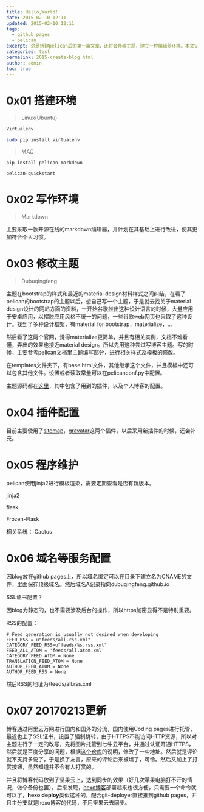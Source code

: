 ```yaml
---
title: Hello,World!
date: 2015-02-10 12:11
updated: 2015-02-10 12:11
tags: 
  - github pages
  - pelican
excerpt: 这是搭建pelican后的第一篇文章，还将会修改主题，建立一种编辑器环境。本文记述了如何搭建pelican的环境，写作环境，主题的编写，pelican插件配置，以及程序后续维护，域名、Rss等服务配置。
categories: test
permalink: 2015-create-blog.html
author: admin
toc: true
---
```


#  0x01 搭建环境

>Linux(Ubuntu)

```bash
Virtualenv

sudo pip install virtualenv
```

>
>MAC

```
pip install pelican markdown

pelican-quickstart
```

#  0x02 写作环境
>Markdown

主要采取一款开源在线的markdown编辑器，并计划在其基础上进行改进，使其更加符合个人习惯。

#  0x03 修改主题
>Dubuqingfeng

主题在bootstrap的样式和最近的material design材料样式之间纠结，在看了pelican的bootstrap的主题以后，想自己写一个主题，于是就去找关于material design设计的网站方面的资料，一开始谷歌推出这种设计语言的时候，大量应用于安卓应用，以摆脱应用风格不统一的问题，一些谷歌web网页也采取了这种设计。找到了多种设计框架，有material for bootstrap，materialize，...

然后看了这两个官网，觉得materialize更简单，并且有相关实例，文档不难看懂，弄出的效果也接近material design。所以先用这种尝试写博客主题。写的时候，主要参考pelican文档里[主题编写](http://pelican-docs-zh-cn.readthedocs.org/en/latest/themes.html)部分，进行相关样式及模板的修改。

在templates文件夹下，有base.html文件，其他继承这个文件，并且模板中还可以包含其他文件。设置或者读取常量可以在pelicanconf.py中配置。

主题源码都在[这里](https://github.com/sxau-web-team/MaterialDesignPelicanTheme)，其中包含了用到的插件，以及个人博客的配置。

#  0x04 插件配置

目前主要使用了[sitemap](https://github.com/sxau-web-team/MaterialDesignPelicanTheme/tree/master/pelican-plugins/sitemap)，[gravatar](https://github.com/sxau-web-team/MaterialDesignPelicanTheme/tree/master/pelican-plugins/gravatar)这两个插件，以后采用新插件的时候，还会补充。

# 0x05 程序维护

pelican使用jinja2进行模板渲染，需要定期查看是否有新版本。

jinja2

flask

Frozen-Flask

相关系统：
Cactus

# 0x06 域名等服务配置

因blog放在github pages上，所以域名绑定可以在目录下建立名为CNAME的文件，里面保存顶级域名。然后域名A记录指向dubuqingfeng.github.io

SSL证书配置？

因blog为静态的，也不需要涉及后台的操作，所以https加密显得不是特别重要。

RSS的配置：

```
# Feed generation is usually not desired when developing
FEED_RSS = u"feeds/all.rss.xml"
CATEGORY_FEED_RSS=u"feeds/%s.rss.xml"
FEED_ALL_ATOM = 'feeds/all.atom.xml'
CATEGORY_FEED_ATOM = None
TRANSLATION_FEED_ATOM = None
AUTHOR_FEED_ATOM = None
AUTHOR_FEED_RSS = None
```

然后RSS的地址为/feeds/all.rss.xml

# 0x07 20170213更新

博客通过阿里云万网进行国内和国外的分流，国内使用Coding pages进行托管，最近也上了SSL证书，设置了强制跳转，由于HTTPS不能访问HTTP资源，所以对主题进行了一定的改写，先将图片托管到七牛云平台，并通过认证开通HTTPS，然后就是百度分享的问题，根据[这个仓库](https://github.com/hrwhisper/baiduShare)的说明，修改了一些地址。然后就是评论就不支持多说了，于是换了友言，原来的评论后来被墙了，可怜。然后又加上了打赏按钮，虽然知道并不会有人打赏的。

并且将博客代码放到了坚果云上，达到同步的效果（好几次苹果电脑打不开的情况，做个备份也罢）。后来发现，[hexo博客](https://xiaoye.me)部署起来也很方便，只需要一个命令就可以了，**hexo deploy**类似这种的，配合git-deployer直接推到github pages，并且主分支就是hexo博客的代码，不用坚果云去同步。

